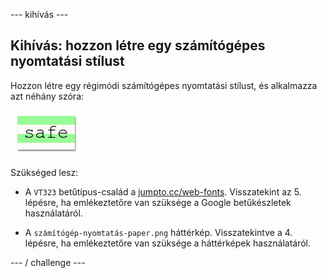 \--- kihívás \---

## Kihívás: hozzon létre egy számítógépes nyomtatási stílust

Hozzon létre egy régimódi számítógépes nyomtatási stílust, és alkalmazza azt néhány szóra:

![screenshot](images/letter-fonts-printout.png)

Szükséged lesz:

+ A `VT323` betűtípus-család a <a href="http://jumpto.cc/web-fonts" target="_blank">jumpto.cc/web-fonts</a>. Visszatekint az 5. lépésre, ha emlékeztetőre van szüksége a Google betűkészletek használatáról.

+ A `számítógép-nyomtatás-paper.png` háttérkép. Visszatekintve a 4. lépésre, ha emlékeztetőre van szüksége a háttérképek használatáról.

\--- / challenge \---